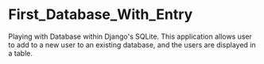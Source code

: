 # First_Database_With_Entry
Playing with Database within Django's SQLite. This application allows user to add to a new user to an existing database, and the users are displayed in a table.
